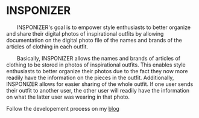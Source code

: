# INSPONIZER

   INSPONIZER's goal is to empower style enthusiasts to better organize and share their digital photos of inspirational outfits by allowing documentation on the digital photo file of the names and brands of the articles of clothing in each outfit.

  Basically, INSPONIZER allows the names and brands of articles of clothing to be stored in photos of inspirational outfits. This enables style enthusiasts to better organize their photos due to the fact they now more readily have the information on the pieces in the outfit. Additionally, INSPONIZER allows for easier sharing of the whole outfit. If one user sends their outfit to another user, the other user will readily have the information on what the latter user was wearing in that photo.
  
Follow the developement process on my [blog](https://www.claytondunavant.com/projects/insponizer/insponizer)

